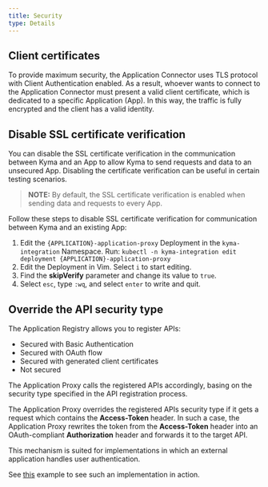```yaml
---
title: Security
type: Details
---
```


## Client certificates

To provide maximum security, the Application Connector uses TLS protocol with Client Authentication enabled. As a result, whoever wants to connect to the Application Connector must present a valid client certificate, which is dedicated to a specific Application (App). In this way, the traffic is fully encrypted and the client has a valid identity.

## Disable SSL certificate verification

You can disable the SSL certificate verification in the communication between Kyma and an App to allow Kyma to send requests and data to an unsecured App. Disabling the certificate verification can be useful in certain testing scenarios.

>**NOTE:** By default, the SSL certificate verification is enabled when sending data and requests to every App.

Follow these steps to disable SSL certificate verification for communication between Kyma and an existing App:

  1. Edit the `{APPLICATION}-application-proxy` Deployment in the `kyma-integration` Namespace. Run:
    ```
    kubectl -n kyma-integration edit deployment {APPLICATION}-application-proxy
    ```
  2. Edit the Deployment in Vim. Select `i` to start editing.
  3. Find the **skipVerify** parameter and change its value to `true`.
  4. Select `esc`, type `:wq`, and select `enter` to write and quit.

## Override the API security type

The Application Registry allows you to register APIs:
- Secured with Basic Authentication
- Secured with OAuth flow
- Secured with generated client certificates
- Not secured

The Application Proxy calls the registered APIs accordingly, basing on the security type specified in the API registration process.

The Application Proxy overrides the registered APIs security type if it gets a request which contains the **Access-Token** header. In such a case, the Application Proxy rewrites the token from the **Access-Token** header into an OAuth-compliant **Authorization** header and forwards it to the target API.

This mechanism is suited for implementations in which an external application handles user authentication.

See [this](https://github.com/kyma-project/examples/tree/master/call-ec) example to see such an implementation in action.
